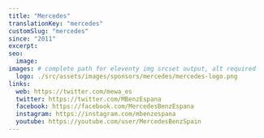 ```yaml
---
title: "Mercedes"
translationKey: "mercedes"
customSlug: "mercedes"
since: "2011"
excerpt:
seo:
  image:
images: # complete path for eleventy img srcset output, alt required
  logo: ./src/assets/images/sponsors/mercedes/mercedes-logo.png
links:
  web: https://twitter.com/mewa_es
  twitter: https://twitter.com/MBenzEspana
  facebook: https://facebook.com/MercedesBenzEspana
  instagram: https://instagram.com/mbenzespana
  youtube: https://youtube.com/user/MercedesBenzSpain
---
```

